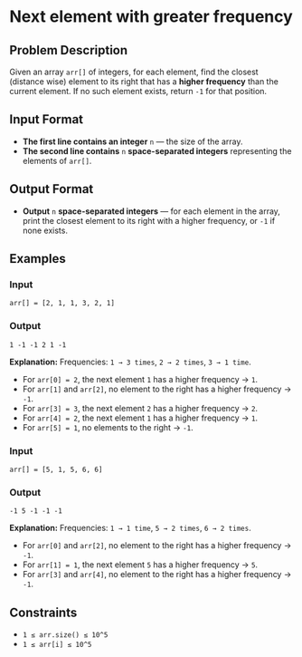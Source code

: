 
# Next element with greater frequency

## Problem Description
Given an array `arr[]` of integers, for each element, find the closest (distance wise) element to its right that has a **higher frequency** than the current element. If no such element exists, return `-1` for that position.

## Input Format
- **The first line contains an integer** `n` — the size of the array.
- **The second line contains** `n` **space-separated integers** representing the elements of `arr[]`.

## Output Format
- **Output** `n` **space-separated integers** — for each element in the array, print the closest element to its right with a higher frequency, or `-1` if none exists.

## Examples

### Input
`arr[] = [2, 1, 1, 3, 2, 1]`<br/>

### Output
`1 -1 -1 2 1 -1`<br/>

**Explanation:**
Frequencies: `1 → 3 times`, `2 → 2 times`, `3 → 1 time`.
- For `arr[0] = 2`, the next element `1` has a higher frequency → `1`.
- For `arr[1]` and `arr[2]`, no element to the right has a higher frequency → `-1`.
- For `arr[3] = 3`, the next element `2` has a higher frequency → `2`.
- For `arr[4] = 2`, the next element `1` has a higher frequency → `1`.
- For `arr[5] = 1`, no elements to the right → `-1`.

### Input
`arr[] = [5, 1, 5, 6, 6]`<br/>

### Output
`-1 5 -1 -1 -1`<br/>

**Explanation:**
Frequencies: `1 → 1 time`, `5 → 2 times`, `6 → 2 times`.
- For `arr[0]` and `arr[2]`, no element to the right has a higher frequency → `-1`.
- For `arr[1] = 1`, the next element `5` has a higher frequency → `5`.
- For `arr[3]` and `arr[4]`, no element to the right has a higher frequency → `-1`.

## Constraints
- `1 ≤ arr.size() ≤ 10^5`
- `1 ≤ arr[i] ≤ 10^5`

